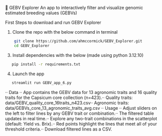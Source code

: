  🧬 GEBV Explorer
 An app to interactively filter and visualize genomic estimated breeding values (GEBVs)



First Steps to download and run GEBV Explorer
1) Clone the repo with the below command in terminal
```bash
    git clone https://github.com/ahmccormick/GEBV_Explorer.git
    cd GEBV_Explorer
```

3) Install dependencies with the below (made using python 3.12.10)
```bash
   pip install -r requirements.txt
```
4) Launch the app
```bash
   streamlit run GEBV_app_6.py
```


··
Data
··
App contains the GEBV data for 13 agronomic traits and 16 quality traits for the Capsicum core collection (n=423).··
Quality traits: data/GEBV_quality_core_16traits_n423.csv··
Agronomic traits: data/GEBVs_core_13_agronomic_traits_avg.csv
··
Usage
··
Adjust sliders on the left to filter lines by any GEBV trait or combination.··
The filtered table updates in real time.··
Explore any two-trait combinations in the scatterplot (default: Yield vs. Brix).··
Red points highlight the lines that meet all of your threshold criteria.··
Download filtered lines as a CSV.
